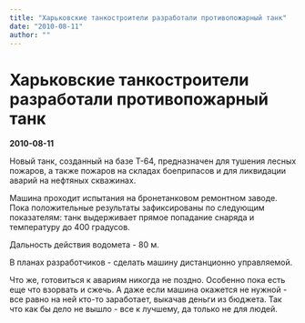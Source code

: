 ```yaml
---
title: "Харьковские танкостроители разработали противопожарный танк"
date: "2010-08-11"
author: ""
---
```


# Харьковские танкостроители разработали противопожарный танк

**2010-08-11** 

Новый танк, созданный на базе Т-64, предназначен для тушения лесных пожаров, а также пожаров на складах боеприпасов и для ликвидации аварий на нефтяных скважинах.

Машина проходит испытания на бронетанковом ремонтном заводе. Пока положительные результаты зафиксированы по следующим показателям: танк выдерживает прямое попадание снаряда и температуру до 400 градусов.

Дальность действия водомета - 80 м.

В планах разработчиков - сделать машину дистанционно управляемой.

Что же, готовиться к авариям никогда не поздно. Особенно пока есть еще что взорвать и сжечь. А даже если машина окажется не нужной - все равно на ней кто-то заработает, выкачав деньги из бюджета. Так что как бы дело не вышло - все к лучшему, да только не для людей.